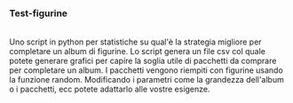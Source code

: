 ### Test-figurine
<br/>
Uno script in python per statistiche su qual'è la strategia migliore per completare un album di figurine. Lo script genera un file csv col quale potete generare grafici per capire la soglia utile di pacchetti da comprare per completare un album. I pacchetti vengono riempiti con figurine usando la funzione random. Modificando i parametri come la grandezza dell'album o i pacchetti, ecc potete adattarlo alle vostre esigenze.
<br/>
<img height="400px" align="center" src="https://raw.githubusercontent.com/andreaponza/Test-figurine/main/test100.png>
